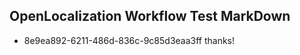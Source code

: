 ## OpenLocalization Workflow Test MarkDown
* 8e9ea892-6211-486d-836c-9c85d3eaa3ff 
thanks!<!--HONumber=Feb16_HO4-->

